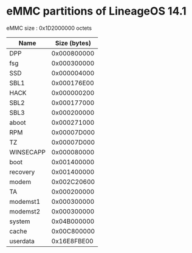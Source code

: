 # eMMC partitions of LineageOS 14.1

eMMC size : 0x1D2000000 octets

| Name     | Size (bytes) |
|----------|--------------|
|DPP       | 0x000800000 |
|fsg       | 0x000300000 |
|SSD       | 0x000004000 |
|SBL1      | 0x000176E00 |
|HACK      | 0x000000200 |
|SBL2      | 0x000177000 |
|SBL3      | 0x000200000 | 
|aboot     | 0x000271000 |
|RPM       | 0x00007D000 |
|TZ        | 0x00007D000 |
|WINSECAPP | 0x000080000 |
|boot      | 0x001400000 |
|recovery  | 0x001400000 |
|modem     | 0x002C20600 |
|TA        | 0x000200000 |
|modemst1  | 0x000300000 |
|modemst2  | 0x000300000 |
|system    | 0x04B000000 |
|cache     | 0x00C800000 |
|userdata  | 0x16E8FBE00 |
